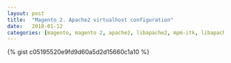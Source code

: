 ```yaml
---
layout: post
title:  "Magento 2. Apache2 virtualhost configuration"
date:   2018-01-12
categories: [magento, magento 2, apache2, libapache2, mpm-itk, libapache2-mpm-itk, virtualhost, virtual host, localhost]
---
```


{% gist c05195520e9fd9d60a5d2d15660c1a10 %}

